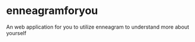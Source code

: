 # enneagramforyou
An web application for you to utilize enneagram to understand more about yourself
